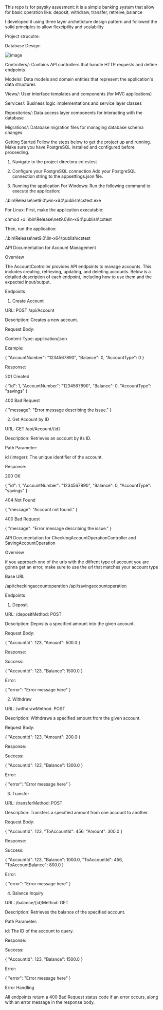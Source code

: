 This repo is for paysky assesment:
it is a simple banking system that allow for basic operation like: deposit, withdraw, transfer, retreive_balance

I developed it using three layer archeticture design pattern and followed the solid principles to allow flexeipility and scalability

Project strucutre:

Database Design:

![image](https://github.com/user-attachments/assets/ba862baa-673a-4600-8d70-2d777af74ed5)


Controllers/: Contains API controllers that handle HTTP requests and define endpoints

Models/: Data models and domain entities that represent the application's data structures

Views/: User interface templates and components (for MVC applications)

Services/: Business logic implementations and service layer classes

Repositories/: Data access layer components for interacting with the database

Migrations/: Database migration files for managing database schema changes

Getting Started
Follow the steps below to get the project up and running. Make sure you have PostgreSQL installed and configured before proceeding.

1. Navigate to the project directory
cd cstest
2. Configure your PostgreSQL connection
Add your PostgreSQL connection string to the appsettings.json file.

3. Running the application
For Windows:
Run the following command to execute the application:

.\bin\Release\net9.0\win-x64\publish\cstest.exe

For Linux:
First, make the application executable:

chmod +x .\bin\Release\net9.0\lin-x64\publish\cstest

Then, run the application:

.\bin\Release\net9.0\lin-x64\publish\cstest


API Documentation for Account Management

Overview

The AccountController provides API endpoints to manage accounts. This includes creating, retrieving, updating, and deleting accounts. Below is a detailed description of each endpoint, including how to use them and the expected input/output.

Endpoints

1. Create Account

URL: POST /api/Account

Description: Creates a new account.

Request Body:

Content-Type: application/json

Example:

{
 "AccountNumber": "1234567890",
 "Balance": 0,
 "AccountType": 0
}

Response:

201 Created

{
  "id": 1,
  "AccountNumber": "1234567890",
 "Balance": 0,
 "AccountType": "savings"
}

400 Bad Request

{
  "message": "Error message describing the issue."
}

2. Get Account by ID

URL: GET /api/Account/{id}

Description: Retrieves an account by its ID.

Path Parameter:

id (integer): The unique identifier of the account.

Response:

200 OK

{
  "id": 1,
  "AccountNumber": "1234567890",
 "Balance": 0,
 "AccountType": "savings"
}

404 Not Found

{
  "message": "Account not found."
}

400 Bad Request

{
  "message": "Error message describing the issue."
}

API Documentation for CheckingAccountOperationController and SavingAccountOperation

Overview

if you approach one of the urls with the diffrent type of account you are gonna get an error, make sure to use the url that matches your account type

Base URL

/api/checkingaccountoperation
/api/savingaccountoperation

Endpoints

1. Deposit

URL: /depositMethod: POST

Description: Deposits a specified amount into the given account.

Request Body:

{
  "AccountId": 123,
  "Amount": 500.0
}

Response:

Success:

{
  "AccountId": 123,
  "Balance": 1500.0
}

Error:

{
  "error": "Error message here"
}

2. Withdraw

URL: /withdrawMethod: POST

Description: Withdraws a specified amount from the given account.

Request Body:

{
  "AccountId": 123,
  "Amount": 200.0
}

Response:

Success:

{
  "AccountId": 123,
  "Balance": 1300.0
}

Error:

{
  "error": "Error message here"
}

3. Transfer

URL: /transferMethod: POST

Description: Transfers a specified amount from one account to another.

Request Body:

{
  "AccountId": 123,
  "ToAccountId": 456,
  "Amount": 300.0
}

Response:

Success:

{
  "AccountId": 123,
  "Balance": 1000.0,
  "ToAccountId": 456,
  "ToAccountBalance": 800.0
}

Error:

{
  "error": "Error message here"
}

4. Balance Inquiry

URL: /balance/{id}Method: GET

Description: Retrieves the balance of the specified account.

Path Parameter:

id: The ID of the account to query.

Response:

Success:

{
  "AccountId": 123,
  "Balance": 1500.0
}

Error:

{
  "error": "Error message here"
}

Error Handling

All endpoints return a 400 Bad Request status code if an error occurs, along with an error message in the response body.


